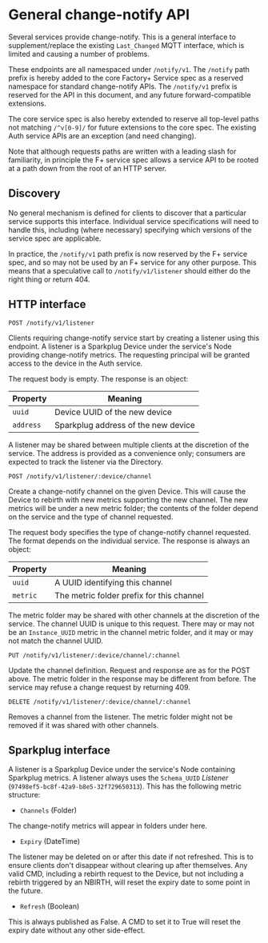 # General change-notify API

Several services provide change-notify. This is a general interface to
supplement/replace the existing `Last_Changed` MQTT interface, which is
limited and causing a number of problems.

These endpoints are all namespaced under `/notify/v1`. The `/notify`
path prefix is hereby added to the core Factory+ Service spec as a
reserved namespace for standard change-notify APIs. The `/notify/v1`
prefix is reserved for the API in this document, and any future
forward-compatible extensions.

The core service spec is also hereby extended to reserve all top-level
paths not matching `/^v[0-9]/` for future extensions to the core spec.
The existing Auth service APIs are an exception (and need changing).

Note that although requests paths are written with a leading slash for
familiarity, in principle the F+ service spec allows a service API to be
rooted at a path down from the root of an HTTP server.

## Discovery

No general mechanism is defined for clients to discover that a
particular service supports this interface. Individual service
specifications will need to handle this, including (where necessary)
specifying which versions of the service spec are applicable.

In practice, the `/notify/v1` path prefix is now reserved by the F+
service spec, and so may not be used by an F+ service for any other
purpose. This means that a speculative call to `/notify/v1/listener`
should either do the right thing or return 404.

## HTTP interface

    POST /notify/v1/listener

Clients requiring change-notify service start by creating a listener
using this endpoint. A listener is a Sparkplug Device under the
service's Node providing change-notify metrics. The requesting principal
will be granted access to the device in the Auth service.

The request body is empty. The response is an object:

Property|Meaning
---|---
`uuid`|Device UUID of the new device
`address`|Sparkplug address of the new device

A listener may be shared between multiple clients at the discretion of the
service. The address is provided as a convenience only; consumers are
expected to track the listener via the Directory.

    POST /notify/v1/listener/:device/channel

Create a change-notify channel on the given Device. This will cause the
Device to rebirth with new metrics supporting the new channel. The new
metrics will be under a new metric folder; the contents of the folder
depend on the service and the type of channel requested.

The request body specifies the type of change-notify channel requested.
The format depends on the individual service. The response is always an
object:

Property|Meaning
---|---
`uuid`|A UUID identifying this channel
`metric`|The metric folder prefix for this channel

The metric folder may be shared with other channels at the discretion of
the service. The channel UUID is unique to this request. There may or
may not be an `Instance_UUID` metric in the channel metric folder, and
it may or may not match the channel UUID.

    PUT /notify/v1/listener/:device/channel/:channel

Update the channel definition. Request and response are as for the
POST above. The metric folder in the response may be different from
before. The service may refuse a change request by returning 409.

    DELETE /notify/v1/listener/:device/channel/:channel

Removes a channel from the listener. The metric folder might not be
removed if it was shared with other channels.

## Sparkplug interface

A listener is a Sparkplug Device under the service's Node containing
Sparkplug metrics. A listener always uses the `Schema_UUID`
_Listener_ (`97498ef5-bc8f-42a9-b8e5-32f729650313`). This has the following
metric structure:

* `Channels` (Folder)

The change-notify metrics will appear in folders under here.

* `Expiry` (DateTime)

The listener may be deleted on or after this date if not refreshed. This
is to ensure clients don't disappear without clearing up after
themselves. Any valid CMD, including a rebirth request to the Device,
but not including a rebirth triggered by an NBIRTH, will reset the
expiry date to some point in the future.

* `Refresh` (Boolean)

This is always published as False. A CMD to set it to True will reset
the expiry date without any other side-effect.
